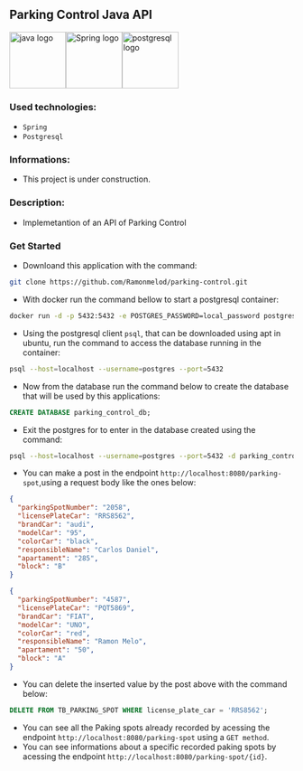 ## Parking Control Java API

<div style="display: flex; align-items: center;">
  <img src="https://user-images.githubusercontent.com/25181517/117201156-9a724800-adec-11eb-9a9d-3cd0f67da4bc.png" alt="java logo" width="100" height="auto">
  <img src="https://user-images.githubusercontent.com/25181517/117201470-f6d56780-adec-11eb-8f7c-e70e376cfd07.png" alt="Spring logo" width="100" height="auto">
  <img src="https://user-images.githubusercontent.com/25181517/117208740-bfb78400-adf5-11eb-97bb-09072b6bedfc.png" alt="postgresql logo" width="100" height="auto">
</div>


### Used technologies:

- `Spring`
- `Postgresql`

### Informations:

- This project is under construction.

### Description:

- Implemetantion of an API of Parking Control

### Get Started

- Downloand this application with the command:

```sh
git clone https://github.com/Ramonmelod/parking-control.git
```

- With docker run the command bellow to start a postgresql container:

```sh
docker run -d -p 5432:5432 -e POSTGRES_PASSWORD=local_password postgres:16.1-alpine3.19

```

- Using the postgresql client `psql`, that can be downloaded using apt in ubuntu, run the command to access the database running in the container:

```sh
psql --host=localhost --username=postgres --port=5432

```

- Now from the database run the command below to create the database that will be used by this applications:

```sql
CREATE DATABASE parking_control_db;

```

- Exit the postgres for to enter in the database created using the command:

```sh
psql --host=localhost --username=postgres --port=5432 -d parking_control_db
```

- You can make a post in the endpoint `http://localhost:8080/parking-spot`,using a request body like the ones below:

```json
{
  "parkingSpotNumber": "2058",
  "licensePlateCar": "RRS8562",
  "brandCar": "audi",
  "modelCar": "95",
  "colorCar": "black",
  "responsibleName": "Carlos Daniel",
  "apartament": "285",
  "block": "B"
}
```

```json
{
  "parkingSpotNumber": "4587",
  "licensePlateCar": "PQT5869",
  "brandCar": "FIAT",
  "modelCar": "UNO",
  "colorCar": "red",
  "responsibleName": "Ramon Melo",
  "apartament": "50",
  "block": "A"
}
```

- You can delete the inserted value by the post above with the command below:

```sql
DELETE FROM TB_PARKING_SPOT WHERE license_plate_car = 'RRS8562';
```
- You can see all the Paking spots already recorded by acessing the endpoint `http://localhost:8080/parking-spot` using a `GET method`. 
- You can see informations about a specific recorded paking spots by acessing the endpoint `http://localhost:8080/parking-spot/{id}`.
